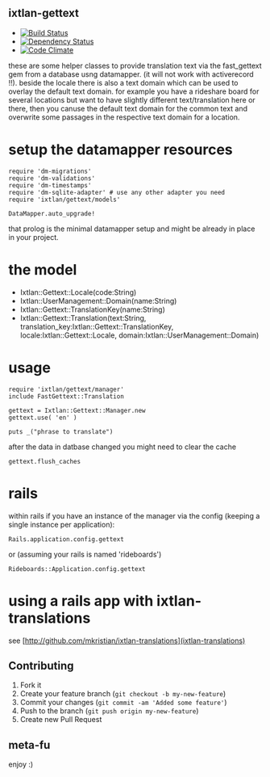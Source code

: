 ixtlan-gettext
-------------

* [![Build Status](https://secure.travis-ci.org/mkristian/ixtlan-gettext.png)](http://travis-ci.org/mkristian/ixtlan-gettext)
* [![Dependency Status](https://gemnasium.com/mkristian/ixtlan-gettext.png)](https://gemnasium.com/mkristian/ixtlan-gettext)
* [![Code Climate](https://codeclimate.com/badge.png)](https://codeclimate.com/github/mkristian/ixtlan-gettext)

these are some helper classes to provide translation text via the fast_gettext gem from a database usng datamapper. (it will not work with activerecord !!). beside the locale there is also a text domain which can be used to overlay the default text domain. for example you have a rideshare board for several locations but want to have slightly different text/translation here or there, then you canuse the default text domain for the common text and overwrite some passages in the respective text domain for a location.

setup the datamapper resources
==============================

    require 'dm-migrations'
    require 'dm-validations'
    require 'dm-timestamps'
    require 'dm-sqlite-adapter' # use any other adapter you need
    require 'ixtlan/gettext/models'
	
    DataMapper.auto_upgrade!

that prolog is the minimal datamapper setup and might be already in place in your project.

the model
=========

* Ixtlan::Gettext::Locale(code:String)
* Ixtlan::UserManagement::Domain(name:String)
* Ixtlan::Gettext::TranslationKey(name:String)
* Ixtlan::Gettext::Translation(text:String, translation_key:Ixtlan::Gettext::TranslationKey, locale:Ixtlan::Gettext::Locale, domain:Ixtlan::UserManagement::Domain)

usage
=====

    require 'ixtlan/gettext/manager'
    include FastGettext::Translation

    gettext = Ixtlan::Gettext::Manager.new
	gettext.use( 'en' )
	
	puts _("phrase to translate")
	
after the data in datbase changed you might need to clear the cache

    gettext.flush_caches

rails
=====

within rails if you have an instance of the manager via the config (keeping a single instance per application):

    Rails.application.config.gettext
	
or (assuming your rails is named 'rideboards')

    Rideboards::Application.config.gettext

using a rails app with ixtlan-translations
==========================================

see [http://github.com/mkristian/ixtlan-translations](ixtlan-translations)

Contributing
------------

1. Fork it
2. Create your feature branch (`git checkout -b my-new-feature`)
3. Commit your changes (`git commit -am 'Added some feature'`)
4. Push to the branch (`git push origin my-new-feature`)
5. Create new Pull Request

meta-fu
-------

enjoy :) 

